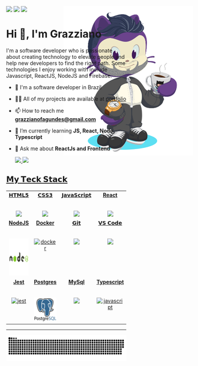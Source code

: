 <div> 
  <a href="https://www.instagram.com/grazzianoborgesfagundes/" target="_blank"><img src="https://img.shields.io/badge/-Instagram-%23E4405F?style=for-the-badge&logo=instagram&logoColor=white" target="_blank"></a>
  <a href = "mailto:grazzianofagundes@gmail.com"><img src="https://img.shields.io/badge/-Gmail-%23333?style=for-the-badge&logo=gmail&logoColor=white" target="_blank"></a>
  <a href="https://www.linkedin.com/in/grazziano-fagundes" target="_blank"><img src="https://img.shields.io/badge/-LinkedIn-%230077B5?style=for-the-badge&logo=linkedin&logoColor=white" target="_blank"></a>
  
<!-- <img align='right' src='https://github.com/Grazziano/Grazziano/blob/main/octocat-anime.gif?raw=true' width='150"'> -->
<img src="https://github.com/Grazziano/Grazziano/blob/main/Captura%20de%20tela%20de%202022-02-11%2020-08-54.png" align="right" width="350"/>

<div style="display: flex">
<div>
    <h1 align="left">Hi 👋, I'm Grazziano</h1>
    I'm a software developer who is passionate about creating technology to elevate people and help new developers to find the right path. Some technologies I enjoy working with include Javascript, ReactJS, NodeJS and Firebase.

- 🔭 I'm a software developer in Brazil
- 👨‍💻 All of my projects are available at [portfolio](https://portfolio-j37jbhpox-grazziano.vercel.app/)
- 📫 How to reach me **grazzianofagundes@gmail.com**
- 🌱 I’m currently learning **JS, React, Node, Typescript**
- 💬 Ask me about **ReactJs and Frontend**
  
  <a href="https://github.com/Grazziano">
  <img height="180em" src="https://github-readme-stats.vercel.app/api?username=Grazziano&show_icons=true&theme=dark&include_all_commits=true&count_private=true"/>
  <img height="180em" src="https://github-readme-stats.vercel.app/api/top-langs/?username=Grazziano&layout=compact&langs_count=7&theme=dark"/>

 
## 𝗠𝘆 𝗧𝗲𝗰𝗸 𝗦𝘁𝗮𝗰𝗸

<table align="center">
  <tbody>
    <tr valign="top">
      <td width="25%" align="center">
        <span>𝗛𝗧𝗠𝗟𝟱</span><br><br><br>
        <img height="64px" src="https://cdn.svgporn.com/logos/html-5.svg">
      </td>
      <td width="25%" align="center">
        <span>𝗖𝗦𝗦𝟯</span><br><br><br>
        <img height="64px" src="https://cdn.svgporn.com/logos/css-3.svg">
      </td>
      <td width="25%" align="center">
        <span>𝗝𝗮𝘃𝗮𝗦𝗰𝗿𝗶𝗽𝘁</span><br><br><br>
        <img height="64px" src="https://cdn.svgporn.com/logos/javascript.svg">
      </td>
      <td width="25%" align="center">
        <span><strong>React</strong>
        </span><br><br><br>
        <img height="64px" src="https://cdn4.iconfinder.com/data/icons/logos-3/600/React.js_logo-512.png">
      </td>
    </tr>
    <tr valign="top">
      <td width="25%" align="center">
        <span><strong>NodeJS</strong>
        </span><br><br><br>
          <img src="https://raw.githubusercontent.com/devicons/devicon/master/icons/nodejs/nodejs-original-wordmark.svg" alt="nodejs" width="100" height="100"/>
      </td>
      <td width="25%" align="center">
        <span><strong>Docker</strong>
        </span><br><br><br>
          <img src="https://www.vectorlogo.zone/logos/docker/docker-official.svg" alt="docker" height="64"/>
      </td>
      <td width="25%" align="center">
        <span>𝗚𝗶𝘁</span><br><br><br>
        <img height="64px" src="https://cdn.svgporn.com/logos/git-icon.svg">
      </td>
      <td width="25%" align="center">
        <span>𝗩𝗦 𝗖𝗼𝗱𝗲</span><br><br><br>
        <img height="64px" src="https://cdn.svgporn.com/logos/visual-studio-code.svg">
      </td>
    </tr>
    <tr valign="top">
      <td width="25%" align="center">
        <span><strong>Jest</strong></span><br><br><br>
          <img src="https://www.vectorlogo.zone/logos/jestjsio/jestjsio-icon.svg" alt="jest" width="64" height="64"/>
      </td>
      <td width="25%" align="center">
        <span><strong>Postgres</strong></span><br><br><br>
          <img src="https://raw.githubusercontent.com/devicons/devicon/master/icons/postgresql/postgresql-original-wordmark.svg" alt="postgresql" height="64"/>
      </td>
      <td width="25%" align="center">
        <span><strong>MySql</strong></span><br><br><br>
        <img height="64px" src="https://www.vectorlogo.zone/logos/mysql/mysql-ar21.svg">
      </td>
      <td width="25%" align="center">
        <span><strong>Typescript</strong></span><br><br><br>
          <img src="https://icongr.am/devicon/typescript-original.svg?size=128&color=currentColor" alt="javascript" height="64"/>
      </td>
    </tr>
  </tbody>
</table>
<hr>
  
<!--   <h3 align="center">Languages:</h3>
    <div align="center">
        <a href="https://developer.mozilla.org/en-US/docs/Web/JavaScript" target="_blank" rel="noreferrer">
            <img src="https://raw.githubusercontent.com/devicons/devicon/master/icons/javascript/javascript-original.svg" alt="javascript" width="100" height="100"/>
        </a>
        <a href="https://www.w3.org/html/" target="_blank" rel="noreferrer">
          <img src="https://raw.githubusercontent.com/devicons/devicon/master/icons/html5/html5-original-wordmark.svg" alt="html5" width="100" height="100"/>
        </a>
        <a href="https://www.w3schools.com/css/" target="_blank" rel="noreferrer">
          <img src="https://raw.githubusercontent.com/devicons/devicon/master/icons/css3/css3-original-wordmark.svg" alt="css3" width="100" height="100"/>
        </a>
        <a href="https://www.php.net" target="_blank" rel="noreferrer">
          <img src="https://raw.githubusercontent.com/devicons/devicon/master/icons/php/php-original.svg" alt="php" width="100" height="100"/>
        </a>
    </div>
</div>
    <h3 align="center">Frameworks:</h3>
    <div align="center">
        <a href="https://reactjs.org/" target="_blank" rel="noreferrer">
        <img src="https://raw.githubusercontent.com/devicons/devicon/master/icons/react/react-original-wordmark.svg" alt="react" width="100" height="100"/>
        </a>
        <a href="https://nodejs.org" target="_blank" rel="noreferrer">
          <img src="https://raw.githubusercontent.com/devicons/devicon/master/icons/nodejs/nodejs-original-wordmark.svg" alt="nodejs" width="100" height="100"/>
        </a>
        <a href="https://laravel.com/" target="_blank" rel="noreferrer">
          <img src="https://raw.githubusercontent.com/devicons/devicon/master/icons/laravel/laravel-plain-wordmark.svg" alt="laravel" width="100" height="100"/>
        </a>
    </div>
    <h3 align="center">Other Tools:</h3>
    <div align="center">
        <a href="https://git-scm.com/" target="_blank" rel="noreferrer">
          <img src="https://www.vectorlogo.zone/logos/git-scm/git-scm-icon.svg" alt="git" width="100" height="100"/>
        </a>
        <a href="https://jestjs.io" target="_blank" rel="noreferrer">
          <img src="https://www.vectorlogo.zone/logos/jestjsio/jestjsio-icon.svg" alt="jest" width="100" height="100"/>
        </a>
        <a href="https://www.mysql.com/" target="_blank" rel="noreferrer">
          <img src="https://raw.githubusercontent.com/devicons/devicon/master/icons/mysql/mysql-original-wordmark.svg" alt="mysql" width="100" height="100"/>
        </a>
        <a href="https://www.docker.com/" target="_blank" rel="noreferrer">
          <img src="https://www.vectorlogo.zone/logos/docker/docker-official.svg" alt="docker" width="100" height="100"/>
        </a>
        <a href="https://www.postgresql.org" target="_blank" rel="noreferrer">
          <img src="https://raw.githubusercontent.com/devicons/devicon/master/icons/postgresql/postgresql-original-wordmark.svg" alt="postgresql" width="100" height="100"/>
        </a>
        <a href="https://redux.js.org/" target="_blank" rel="noreferrer">
          <img src="https://github.com/bestofjs/bestofjs-webui/blob/master/public/logos/redux.dark.svg" alt="redux" width="100" height="100"/>
        </a>
        <a href="https://www.typescriptlang.org/" target="_blank" rel="noreferrer">
            <img src="https://icongr.am/devicon/typescript-original.svg?size=128&color=currentColor" alt="javascript" width="100" height="100"/>
        </a>
    </div> -->
  
  ![Snake animation](https://github.com/Grazziano/Grazziano/blob/output/github-contribution-grid-snake.svg)
  <!-- <img src="https://github.com/Grazziano/Grazziano/blob/main/Captura%20de%20tela%20de%202022-02-11%2020-08-54.png" align="right" width="50%"/> -->
 </div>
</div>


  <!-- <img height="180em" src="https://github-readme-stats.vercel.app/api/top-langs/?username=Grazziano&hide=html&layout=compact=true&theme=dark"/>
  
  [![grazziano](https://github-readme-stats.vercel.app/api/top-langs/?username=Grazziano&hide=html&layout=compact=true&theme=default)](https://github.com/Grazziano/) -->

